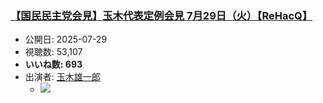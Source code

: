 ### [【国民民主党会見】玉木代表定例会見 7月29日（火）【ReHacQ】](https://www.youtube.com/watch?v=0dfgXQ16G8w)
-   公開日: 2025-07-29
-   視聴数: 53,107
-   **いいね数: 693**
-   出演者: [玉木雄一郎](/rehacq_fan/people/玉木雄一郎 "wikilink")
    - [![](https://img.youtube.com/vi/0dfgXQ16G8w/hqdefault.jpg)](https://www.youtube.com/watch?v=0dfgXQ16G8w)
